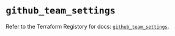 # `github_team_settings`

Refer to the Terraform Registory for docs: [`github_team_settings`](https://registry.terraform.io/providers/integrations/github/5.25.0/docs/resources/team_settings).
